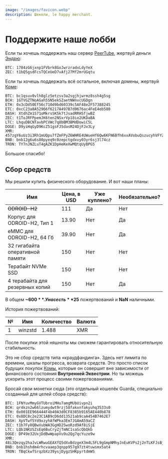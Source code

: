 ```yaml
---
image: "/images/favicon.webp"
description: Шекели, le happy merchant.
---
```


# Поддержите наше лобби

Если ты хочешь поддержать наш сервер [PeerTube](/how/peertube.md), жертвуй деньги [Эндрю](https://amorgan.xyz):

```
BTC: 1784zG6jxnp1FVbrk8GoJwrzradxLdyYeX
ZEC: t1bQ5gsdFcsTQCeUeD7vAfj27Mf2mrUGqtu
```

Если ты хочешь поддержать всё остальное, включая домены, жертвуй [Коме](/who/commagray.md):

```
BTC: bc1qsuv0vlh8glz5etzsv3a2sgjhjwrmz8ssh4g5sg
BCH: 1GTVGZTNoAGah5SN5ekSZaetNWnvcUGDgn
ETH: 0x3cDd50Ef56c710d9bd60339c5AF48e2F57388245
ETC: 0xcC23a8A52966f6217A497B7d0676ac4FeE4eb580
DASH: XtdhZm1S71oMkrsSK5k7tJsadRRHSfjwBZ
ZEC: t1ToJRFPpemJK6ten2NSxrVp18io2UKDaBA
LTC: LhquDBCNTavbPCVWc7q8bBM3BMdDowiC5L
DOGE: D9yiHqGyD9KcZ51gsFJ5dasM24DjFJx3Ly
XMR: 457zgY6uUz3i3Rh1mUQpu7fZmFPyZ6WHRE4UWueHf6Qw6KFN6Bfh6xxAVobuQszucyhVFYZ8uYLnY2YXUS7NpJ8GQ3Rm9wz
BNB: bnb12g6u6s80pyeq9c0zepctgdxvy03yr6sj3l74cz
TRON: TY7nJNZLuT4gAZK1DpHeKeXwMQtqUyBPG5
```

Большое спасибо!

## Сбор средств

Мы решили купить физического оборудование. И вот наши планы:

Имя | Цена, в USD | Уже куплено? | Необязательно?
--- | --- | --- | ---
~~ODROID-H2~~ | 111 | Да | Нет
Корпус для ODROID-H2, Тип 1 | 13.90 | Нет | Да
eMMC для ODROID-H2, 64 Гб | 39.90 | Нет | Да
32 гигабайта оперативной памяти | 150 | Нет | Нет
Терабайт NVMe SSD | 150 | Нет | Нет
4 терабайта для резервных копий | 150 | Нет | Да

В общем **~$600**. У нас есть **$25** пожертвований и **NaN** наличными.

История пожертвований:

№ | Имя | Количество | Валюта
--- | --- | --- | ---
1 | winzstd | 1.488 | XMR

После покупки этой няшноты мы сможем гарантировать относительную стабильность.

Это не сбор средств типа «краудфандинга». Здесь нет лимита по времени, шкалы прогресса, возврата средств. Это просто список будущих покупок [Комы](/who/commagray.md), которые он совершит вне зависимости от финансового состояния **Внутренней Эквестрии**. Но ты можешь ускорить этот процесс своими пожертвованиями.

Бросай свои монетки сюда (это отдельный кошелёк Guarda, специально созданный для целей сбора средств):

```
BTC: 1FNYuvMmyGVTUbroiMHu7amgMUbUivpn2i
BCH: qr4kzn2w66lzumydwt9rzj58fakxnfakyuhq3533s0
ETH: 0x001EE966444F4b40A3d0CF8385b9165AE440b878
ETC: 0x8DC8c2e23C1AB9cD6dd13521ab9caA454B7462E7
DASH: XpVTwf5Yd9xzyhAfWPka3Em7JGAmA59aCZ
ZEC: t1b7Fy8QBwVubWA3GgHD25woRzd9Af8iSjE
LTC: LQb1NKUSZsEq6BuCryZjTmNC1saScQbQkb
DOGE: DP49e32UxjDdBwWpapVu9u2Qg7qcYuze9w
XMR: 48i3Qezqy2haJvLWRwuGEAXfQ5dXvBdzgeX3m4L5FL9gGmpNMhyJnEuKVPs2j2nTLKFJsBjud79dr3sRjA9YPe3oBsp24wS
BNB: bnb1hshdm4rhcvaaep3qnpp957g97zt4tuwsmx5at4
TRON: TBqCkwfSrqzbXz39ysjDygzSHKpyrtdmWS
```
